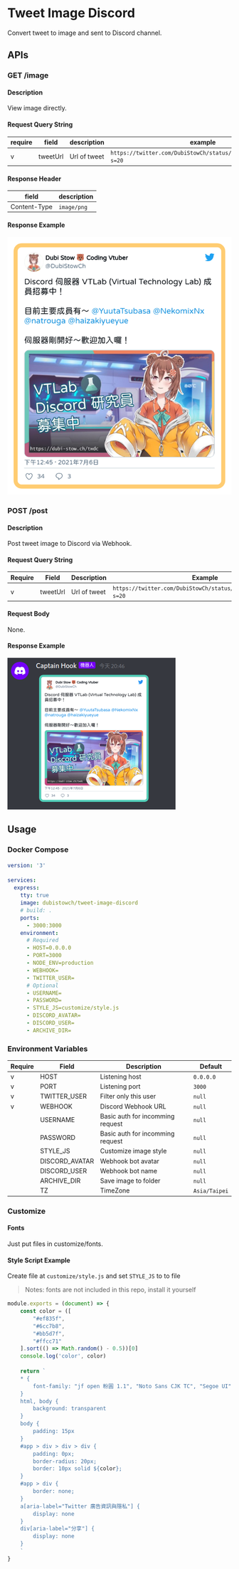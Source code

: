 # Tweet Image Discord
Convert tweet to image and sent to Discord channel.

## APIs
### GET /image
#### Description
View image directly.

#### Request Query String
|require|field|description|example|
|--|--|--|--|
|v|tweetUrl|Url of tweet|`https://twitter.com/DubiStowCh/status/1413787021563232257?s=20`|

#### Response Header
|field|description|
|--|--|
|Content-Type|`image/png`|

#### Response Example
![](/docs/example.png)

### POST /post
#### Description
Post tweet image to Discord via Webhook.

#### Request Query String
|Require|Field|Description|Example|
|--|--|--|--|
|v|tweetUrl|Url of tweet|`https://twitter.com/DubiStowCh/status/1413787021563232257?s=20`|

#### Request Body
None.

#### Response Example
![](/docs/example-discord.png)



## Usage
### Docker Compose
```yaml
version: '3'

services:
  express:
    tty: true
    image: dubistowch/tweet-image-discord
    # build: .
    ports:
      - 3000:3000
    environment:
      # Required
      - HOST=0.0.0.0
      - PORT=3000
      - NODE_ENV=production
      - WEBHOOK=
      - TWITTER_USER=
      # Optional
      - USERNAME=
      - PASSWORD=
      - STYLE_JS=customize/style.js
      - DISCORD_AVATAR=
      - DISCORD_USER=
      - ARCHIVE_DIR=

```

### Environment Variables

|Require|Field|Description|Default|
|--|--|--|--|
|v|HOST|Listening host|`0.0.0.0`|
|v|PORT|Listening port|`3000`|
|v|TWITTER_USER|Filter only this user|`null`|
|v|WEBHOOK|Discord Webhook URL|`null`|
||USERNAME|Basic auth for incomming request|`null`|
||PASSWORD|Basic auth for incomming request|`null`|
||STYLE_JS|Customize image style|`null`|
||DISCORD_AVATAR|Webhook bot avatar|`null`|
||DISCORD_USER|Webhook bot name|`null`|
||ARCHIVE_DIR|Save image to folder|`null`|
||TZ|TimeZone|`Asia/Taipei`|


### Customize

#### Fonts
Just put files in customize/fonts.


#### Style Script Example
Create file at `customize/style.js` and set `STYLE_JS` to to file

> Notes: fonts are not included in this repo, install it yourself 

```js
module.exports = (document) => {
    const color = ([
        "#ef835f",
        "#6cc7b8",
        "#bb5d7f",
        "#ffcc71"
    ].sort(() => Math.random() - 0.5))[0]
    console.log('color', color)

    return `
    * { 
        font-family: "jf open 粉圓 1.1", "Noto Sans CJK TC", "Segoe UI", Roboto, Helvetica, Arial, sans-serif!important;
    }
    html, body { 
        background: transparent
    }
    body {
        padding: 15px
    }
    #app > div > div > div {
        padding: 0px;
        border-radius: 20px;
        border: 10px solid ${color};
    }
    #app > div {
        border: none;
    }
    a[aria-label="Twitter 廣告資訊與隱私"] {
        display: none
    }
    div[aria-label="分享"] {
        display: none
    }
    `
}

```